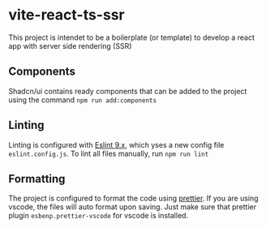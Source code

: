 # vite-react-ts-ssr

This project is intendet to be a boilerplate (or template) to develop a react app with server side rendering (SSR)

## Components

Shadcn/ui contains ready components that can be added to the project using the command `npm run add:components`

## Linting

Linting is configured with [Eslint 9.x](https://eslint.org/), which yses a new config file `eslint.config.js`. To lint all files manually, run `npm run lint`

## Formatting

The project is configured to format the code using [prettier](https://prettier.io/). If you are using vscode, the files will auto format upon saving. Just make sure that prettier plugin `esbenp.prettier-vscode` for vscode is installed.
